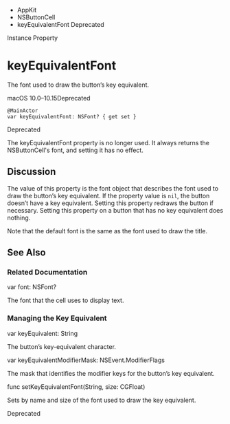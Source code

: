 

- AppKit
- NSButtonCell
-  keyEquivalentFont Deprecated

Instance Property

# keyEquivalentFont

The font used to draw the button’s key equivalent.

macOS 10.0–10.15Deprecated

``` source
@MainActor
var keyEquivalentFont: NSFont? { get set }
```

Deprecated

The keyEquivalentFont property is no longer used. It always returns the NSButtonCell's font, and setting it has no effect.

## Discussion

The value of this property is the font object that describes the font used to draw the button’s key equivalent. If the property value is `nil`, the button doesn’t have a key equivalent. Setting this property redraws the button if necessary. Setting this property on a button that has no key equivalent does nothing.

Note that the default font is the same as the font used to draw the title.

## See Also

### Related Documentation

var font: NSFont?

The font that the cell uses to display text.

### Managing the Key Equivalent

var keyEquivalent: String

The button’s key-equivalent character.

var keyEquivalentModifierMask: NSEvent.ModifierFlags

The mask that identifies the modifier keys for the button’s key equivalent.

func setKeyEquivalentFont(String, size: CGFloat)

Sets by name and size of the font used to draw the key equivalent.

Deprecated

